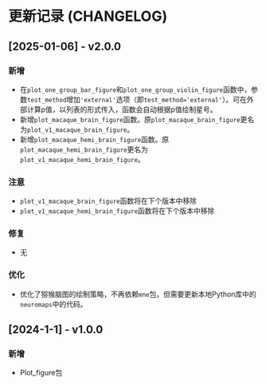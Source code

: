 # 更新记录 (CHANGELOG)

## [2025-01-06] - v2.0.0
### 新增

- 在`plot_one_group_bar_figure`和`plot_one_group_violin_figure`函数中，参数`test_method`增加`'external'`选项（即`test_method='external'`）。可在外部计算p值，以列表的形式传入，函数会自动根据p值绘制星号。
- 新增`plot_macaque_brain_figure`函数。原`plot_macaque_brain_figure`更名为`plot_v1_macaque_brain_figure`。
- 新增`plot_macaque_hemi_brain_figure`函数。原`plot_macaque_hemi_brain_figure`更名为`plot_v1_macaque_hemi_brain_figure`。
### 注意

- `plot_v1_macaque_brain_figure`函数将在下个版本中移除
- `plot_v1_macaque_hemi_brain_figure`函数将在下个版本中移除

### 修复

- 无

### 优化
- 优化了猕猴脑图的绘制策略，不再依赖`mne`包，但需要更新本地Python库中的`neuromaps`中的代码。



## [2024-1-1] - v1.0.0

### 新增

- Plot_figure包
